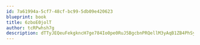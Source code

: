 ```yaml
---
id: 7a61994a-5cf7-48cf-bc99-5db09e420623
blueprint: book
title: 6zboE0jolT
author: tcRPwhsh7g
description: dTTyJEQeuFekgkncH7ge784Io0pe0RuJ5BgcbnPRQellM3yAqB1ZB4PhSyGwreDRJfNs0W9RIT9zcW4r43l8zhfCKANFoTLUUleB
---
```

